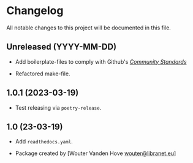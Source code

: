 # Changelog

All notable changes to this project will be documented in this file.


## Unreleased (YYYY-MM-DD)

- Add boilerplate-files to comply with Github's [_Community Standards_](https://github.com/libranet/autoadd-bindir/community)

- Refactored make-file.

## 1.0.1 (2023-03-19)

- Test releasing via ``poetry-release``.


## 1.0 (23-03-19)

- Add ``readthedocs.yaml``.

- Package created by [Wouter Vanden Hove <wouter@libranet.eu>]
